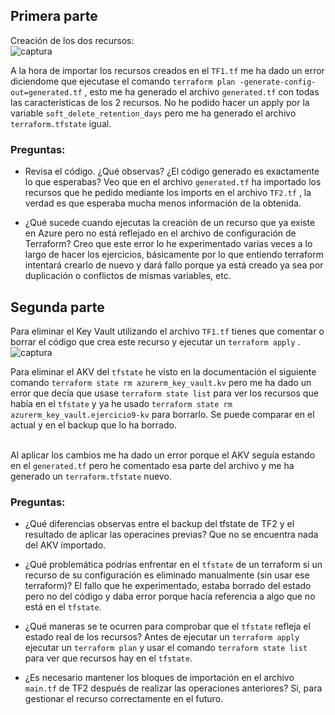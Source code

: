 ## Primera parte

Creación de los dos recursos:<br>
<img src="" alt="captura"/>

A la hora de importar los recursos creados en el `TF1.tf` me ha dado un error diciendome que ejecutase el comando `terraform plan -generate-config-out=generated.tf` , esto me ha generado el archivo `generated.tf` con todas las características de los 2 recursos. No he podido hacer un apply por la variable `soft_delete_retention_days` pero me ha generado el archivo `terraform.tfstate` igual.

 ### Preguntas:
  - Revisa el código. ¿Qué observas? ¿El código generado es exactamente lo que esperabas?
    Veo que en el archivo `generated.tf` ha importado los recursos que he pedido mediante los imports en el archivo `TF2.tf` , la verdad es que esperaba mucha menos información de la obtenida.

  - ¿Qué sucede cuando ejecutas la creación de un recurso que ya existe en Azure pero no está reflejado en el archivo de configuración de Terraform?
    Creo que este error lo he experimentado varias veces a lo largo de hacer los ejercicios, básicamente por lo que entiendo terraform intentará crearlo de nuevo y dará fallo porque ya está creado ya sea por duplicación o conflictos de mismas variables, etc.

## Segunda parte

Para eliminar el Key Vault utilizando el archivo `TF1.tf` tienes que comentar o borrar el código que crea este recurso y ejecutar un `terraform apply` .<br>
<img src="" alt="captura"/>

Para eliminar el AKV del `tfstate` he visto en la documentación el siguiente comando `terraform state rm azurerm_key_vault.kv` pero me ha dado un error que decía que usase `terraform state list` para ver los recursos que había en el `tfstate` y ya he usado `terraform state rm azurerm_key_vault.ejercicio9-kv` para borrarlo. Se puede comparar en el actual y en el backup que lo ha borrado. <br> <br>

Al aplicar los cambios me ha dado un error porque el AKV seguía estando en el `generated.tf` pero he comentado esa parte del archivo y me ha generado un `terraform.tfstate` nuevo.

### Preguntas:
  - ¿Qué diferencias observas entre el backup del tfstate de TF2 y el resultado de aplicar las operacines previas?
    Que no se encuentra nada del AKV importado.

  - ¿Qué problemática podrías enfrentar en el `tfstate` de un terraform si un recurso de su configuración es eliminado manualmente (sin usar ese terraform)?
    El fallo que he experimentado, estaba borrado del estado pero no del código y daba error porque hacía referencia a algo que no está en el `tfstate`.

  - ¿Qué maneras se te ocurren para comprobar que el `tfstate` refleja el estado real de los recursos?
    Antes de ejecutar un `terraform apply` ejecutar un `terraform plan` y usar el comando `terraform state list` para ver que recursos hay en el `tfstate`.

  - ¿Es necesario mantener los bloques de importación en el archivo `main.tf` de TF2 después de realizar las operaciones anteriores?
    Sí, para gestionar el recurso correctamente en el futuro. 